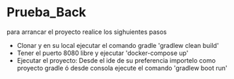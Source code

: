 # Prueba_Back
para arrancar el proyecto realice los sighuientes pasos
* Clonar y en su local ejecutar el comando gradle 'gradlew clean build'
* Tener el puerto 8080 libre y ejecutar 'docker-compose up'
* Ejecutar el proyecto: Desde el ide de su preferencia importelo como proyecto gradle ó desde consola ejecute el comando 'gradlew boot run'
